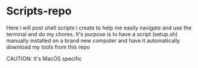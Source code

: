 # Scripts-repo

Here i will post shell scripts i create to help me easily navigate and use the terminal and do my chores. It's purpose is to have a script (setup.sh) manually installed on a brand new computer and have it automatically download my tools from this repo

CAUTION: It's MacOS specific